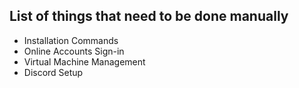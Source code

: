 ## List of things that need to be done manually
+ Installation Commands
+ Online Accounts Sign-in
+ Virtual Machine Management
+ Discord Setup